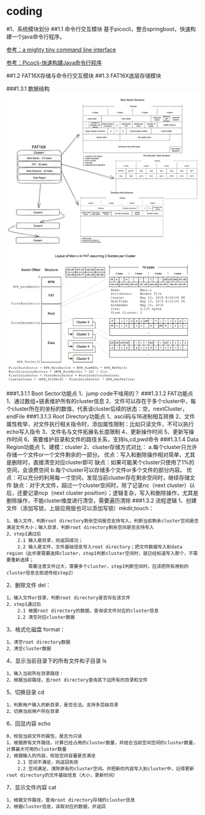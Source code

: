 coding
=============================

#1、系统模块划分
##1.1 命令行交互模块
基于picocli，整合springboot，快速构建一个java命令行程序。

[参考：a mighty tiny command line interface](https://picocli.info/)

[参考：Picocli-快速构建Java命令行程序](https://juejin.cn/post/6944734171050819614)

##1.2 FAT16X存储与命令行交互模块
##1.3 FAT16X底层存储模块

###1.3.1 数据结构
![img.png](img.png)![img_1.png](img_1.png)
###1.3.1.1 Boot Sector功能点
    1、jump code干啥用的？
###1.3.1.2 FAT功能点
    1、通过数组+链表维护所有的cluster信息
    2、文件可以存在于多个cluster中，每个cluster所在的坐标的数值，代表该cluster后续的状态：空，nextCluster，endFile
###1.3.1.3 Root Directory功能点
    1、ascii码与16进制相互转换
    2、文件属性枚举，对文件执行相关指令时，添加属性限制：比如只读文件，不可以执行echo写入指令
    3、文件名与文件拓展名长度限制
    4、更新操作时间
    5、更新写操作时间
    6、需要维护目录和文件的路径关系，支持ls,cd,pwd命令
###1.3.1.4 Data Region功能点
    1、建模：cluster
    2、cluster存储方式对比：
        a.每个cluster只允许存储一个文件or一个文件剩余的一部分。
            优点：写入和删除操作相对简单，尤其是删除时，直接清空对应cluster即可
            缺点：如果可能某个cluster只使用了1%的空间，会浪费空间
        b.每个cluster可以存储多个文件or多个文件的部分内容。
            优点：可以充分的利用每一寸空间，发现当前cluster存在剩余空间时，继续存储文件
            缺点：对于大文件，超过一个cluster空间时，除了记录nc（next cluster）以后，还要记录ncp（next cluster position）；逻辑复杂，写入和删除操作，尤其是删除操作，不能cluster维度进行清空，需要遍历清除
###1.3.2 流程逻辑
1、创建文件（添加写锁，上层应用层也可以添加写锁）mkdir,touch：
```
1、输入文件，判断root directory剩余空间是否支持写入，判断当前剩余cluster空间是否满足文件大小；输入目录，判断root directory剩余空间是否支持写入
2、step1通过后
    2.1 输入是目录，则返回成功；
    2.2 输入是文件，文件基础信息写入root directory；把文件数据写入到data region（此步骤需要选择cluster，step1判断cluster空间时，就已经知道写入那个，不需要重新选择；
        需要注意文件过大，需要多个cluster，step1判断空间时，应该把所有用到的cluster信息全部透传给step2）
```
2、删除文件 del：
```
1、输入文件or目录，判断root directory是否存在该文件
2、step1通过后
    2.1 根据root directory的数据，查询该文件对应的cluster信息
    2.2 清空对应cluster数据
```
3、格式化磁盘 format：
```
1、清空root directory数据
2、清空cluster数据
```
4、显示当前目录下的所有文件和子目录 ls
```
1、输入当前所在目录路径：
2、根据当前路径，去root directory查询其下边所有的目录和文件
```
5、切换目录 cd
```
1、判断用户输入的新目录，是否合法。支持多层级目录
2、切换当前用户所在目录
```
6、回显内容 echo
```
0、校验当前文件的属性，是否为只读
1、根据原有文件路径，计算已经占用的cluster数量，并结合当前空间空闲的cluster数量，计算最大可用的cluster数量
2、根据输入的内容，校验空间容量是否满足
    2.1 空间不满足，则返回失败
    2.2 空间满足，清除原有的cluster空间。并把新的内容写入到cluster中，记得更新root directory的文件基础信息（大小，更新时间）
```
7、显示文件内容 cat
```
1、根据文件路径，查询root directory存储的cluster信息
2、根据cluster信息，读取对应的数据，并返回
```
